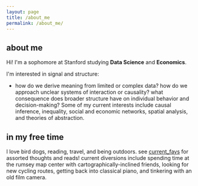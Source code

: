 ```yaml
---
layout: page
title: /about_me
permalink: /about_me/
---
```

## about me
Hi! I'm a sophomore at Stanford studying **Data Science** and **Economics**. 

I'm interested in signal and structure: 
- how do we derive meaning from limited or complex data? how do we approach unclear systems of interaction or causality? what consequence does broader structure have on individual behavior and decision-making? 
Some of my current interests include causal inference, inequality, social and economic networks, spatial analysis, and theories of abstraction.

## in my free time
I love bird dogs, reading, travel, and being outdoors. see [current_favs](current_favs.md) for assorted thoughts and reads! current diversions include spending time at the rumsey map center with cartographically-inclined friends, looking for new cycling routes, getting back into classical piano, and tinkering with an old film camera.
